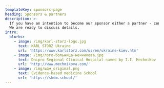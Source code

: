 ```yaml
---
templateKey: sponsors-page
heading: Sponsors & partners
description: >-
  If you have an intention to become our sponsor either a partner - contact us!
  We are ready to discuss details.
intro:
  blurbs:
    - image: /img/karl-storz-logo.jpg
      text: KARL STORZ Ukraine
      url: 'https://www.karlstorz.com/us/en/ukraine-kiev.htm'
    - image: /img/лого-больница-мечникова.jpg
      text: Dnipro Regional Clinical Hospital named by I.I. Mechnikov
      url: 'http://www.mechnikova.com/'
    - image: /img/шдм_original.png
      text: Evidence-based medicine School
      url: 'https://shdm.school/'
---
```


